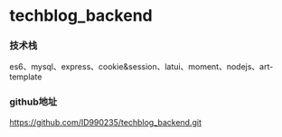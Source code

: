 # techblog_backend

### 技术栈

es6、mysql、express、cookie&session、latui、moment、nodejs、art-template

### github地址

https://github.com/ID990235/techblog_backend.git